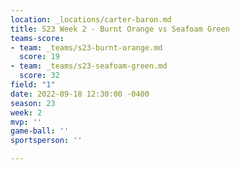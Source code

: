 ```yaml
---
location: _locations/carter-baron.md
title: S23 Week 2 - Burnt Orange vs Seafoam Green
teams-score:
- team: _teams/s23-burnt-orange.md
  score: 19
- team: _teams/s23-seafoam-green.md
  score: 32
field: "1"
date: 2022-09-18 12:30:00 -0400
season: 23
week: 2
mvp: ''
game-ball: ''
sportsperson: ''

---
```

